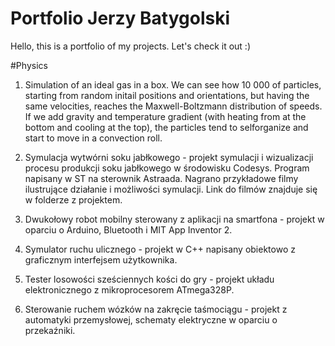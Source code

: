 # Portfolio Jerzy Batygolski

Hello, this is a portfolio of my projects. Let's check it out :)

#Physics

1. Simulation of an ideal gas in a box. We can see how 10 000 of particles, starting from random initail positions and orientations, but having the same velocities, reaches the Maxwell-Boltzmann distribution of speeds. If we add gravity and temperature gradient (with heating from at the bottom and cooling at the top), the particles tend to selforganize and start to move in a convection roll.

1. Symulacja wytwórni soku jabłkowego - projekt symulacji i wizualizacji procesu produkcji soku jabłkowego w środowisku Codesys. Program napisany w ST na sterownik Astraada. Nagrano przykładowe filmy ilustrujące działanie i możliwości symulacji. Link do filmów znajduje się w folderze z projektem.

2. Dwukołowy robot mobilny sterowany z aplikacji na smartfona - projekt w oparciu o Arduino, Bluetooth i MIT App Inventor 2.

3. Symulator ruchu ulicznego - projekt w C++ napisany obiektowo z graficznym interfejsem użytkownika.

4. Tester losowości sześciennych kości do gry - projekt układu elektronicznego z mikroprocesorem ATmega328P.

5. Sterowanie ruchem wózków na zakręcie taśmociągu - projekt z automatyki przemysłowej, schematy elektryczne w oparciu o przekaźniki.



